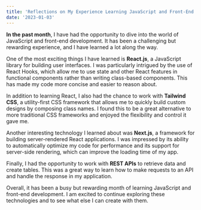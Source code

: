```yaml
---
title: 'Reflections on My Experience Learning JavaScript and Front-End Development in the Past Month'
date: '2023-01-03'
---
```


**In the past month**, I have had the opportunity to dive into the world of JavaScript and front-end development. It has been a challenging but rewarding experience, and I have learned a lot along the way.

One of the most exciting things I have learned is **React.js**, a JavaScript library for building user interfaces. I was particularly intrigued by the use of React Hooks, which allow me to use state and other React features in functional components rather than writing class-based components. This has made my code more concise and easier to reason about.

In addition to learning React, I also had the chance to work with **Tailwind CSS**, a utility-first CSS framework that allows me to quickly build custom designs by composing class names. I found this to be a great alternative to more traditional CSS frameworks and enjoyed the flexibility and control it gave me.

Another interesting technology I learned about was **Next.js**, a framework for building server-rendered React applications. I was impressed by its ability to automatically optimize my code for performance and its support for server-side rendering, which can improve the loading time of my app.

Finally, I had the opportunity to work with **REST APIs** to retrieve data and create tables. This was a great way to learn how to make requests to an API and handle the response in my application.

Overall, it has been a busy but rewarding month of learning JavaScript and front-end development. I am excited to continue exploring these technologies and to see what else I can create with them.
